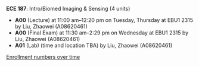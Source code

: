 **ECE 187**: Intro/Biomed Imaging & Sensing (4 units)

- **A00** (Lecture) at 11:00 am–12:20 pm on Tuesday, Thursday at EBU1 2315 by Liu, Zhaowei (A08620461)
- **A00** (Final Exam) at 11:30 am–2:29 pm on Wednesday at EBU1 2315 by Liu, Zhaowei (A08620461)
- **A01** (Lab) (time and location TBA) by Liu, Zhaowei (A08620461)

[Enrollment numbers over time](./ECE187.tsv)
